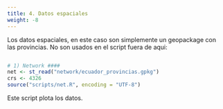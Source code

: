 ```yaml
---
title: 4. Datos espaciales
weight: -8
---
```


Los datos espaciales, en este caso son simplemente un geopackage con las
provincias. No son usados en el script fuera de aqui:

```r

# 1) Network ####
net <- st_read("network/ecuador_provincias.gpkg")
crs <- 4326
source("scripts/net.R", encoding = "UTF-8")

```

Este script plota los datos.


